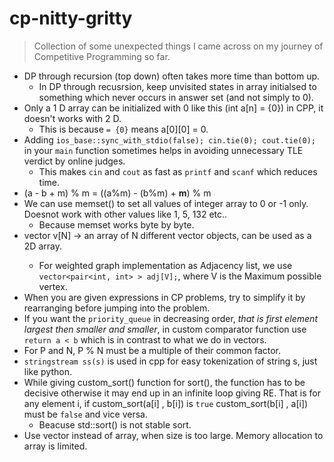 # cp-nitty-gritty
> Collection of some unexpected things I came across on my journey of Competitive Programming so far.

* DP through recursion (top down) often takes more time than bottom up.
  * In DP through recusrsion, keep unvisited states in array initialsed to something which never occurs in answer set (and not simply to 0).
* Only a 1 D array can be initialized with 0 like this (int a[n] = {0}) in CPP, it doesn't works with 2 D.
  * This is because ```= {0}``` means a[0][0] = 0.
* Adding `ios_base::sync_with_stdio(false); cin.tie(0); cout.tie(0);` in your `main` function sometimes helps in avoiding unnecessary TLE verdict by online judges.
  * This makes ```cin``` and ```cout``` as fast as ```printf``` and ```scanf``` which reduces time.
* (a - b + m) % m = ((a%m) - (b%m) + **m**) % m
* We can use memset() to set all values of integer array to 0 or -1 only. Doesnot work with other values like 1, 5, 132 etc..
  * Because memset works byte by byte.
* vector<int> v[N] -> an array of N different vector<int> objects, can be used as a 2D array.
  * For weighted graph implementation as Adjacency list, we use `vector<pair<int, int> > adj[V];`, where V is the Maximum possible vertex.
* When you are given expressions in CP problems, try to simplify it by rearranging before jumping into the problem.
* If you want the `priority_queue` in decreasing order, *that is first element largest then smaller and smaller*, in custom comparator function use `return a < b` which is in contrast to what we do in vectors.
* For P and N, P % N must be a multiple of their common factor.
* `stringstream ss(s)` is used in cpp for easy tokenization of string s, just like python.
* While giving custom_sort() function for sort(), the function has to be decisive otherwise it may end up in an infinite loop giving RE. That is for any element i, if custom_sort(a[i] , b[i]) is `true` custom_sort(b[i] , a[i]) must be `false` and vice versa.
  * Beacuse std::sort() is not stable sort.
* Use vector instead of array, when size is too large. Memory allocation to array is limited.
